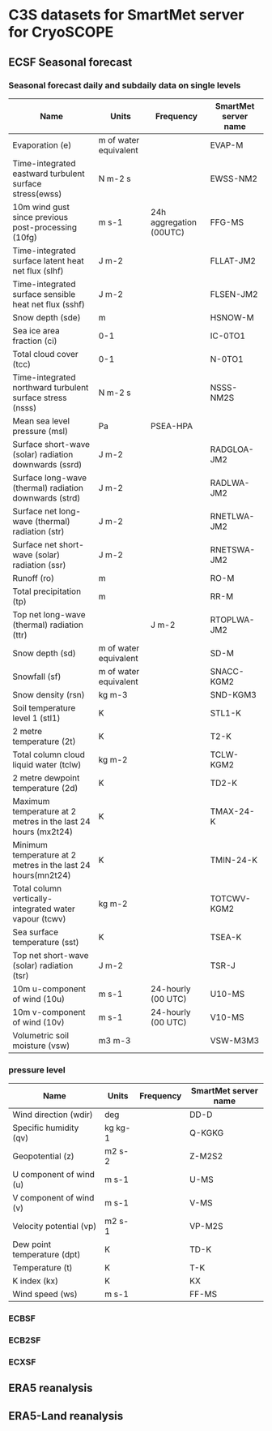 # C3S datasets for SmartMet server for CryoSCOPE



## ECSF Seasonal forecast

### Seasonal forecast daily and subdaily data on single levels

| Name | Units | Frequency | SmartMet server name |
|-|-|-|-|
|Evaporation (e)|m of water equivalent||EVAP-M|
|Time-integrated eastward turbulent surface stress(ewss)|N m-2 s||EWSS-NM2|
| 10m wind gust since previous post-processing (10fg) | m s-1 | 24h aggregation (00UTC)|FFG-MS|
|Time-integrated surface latent heat net flux (slhf)|J m-2||FLLAT-JM2|
|Time-integrated surface sensible heat net flux (sshf)|J m-2||FLSEN-JM2|
|Snow depth (sde)|m||HSNOW-M|
|Sea ice area fraction (ci)|0-1||IC-0TO1|
|Total cloud cover (tcc)|0-1||N-0TO1|
|Time-integrated northward turbulent surface stress (nsss)|N m-2 s||NSSS-NM2S|
|Mean sea level pressure (msl)|Pa|PSEA-HPA|
|Surface short-wave (solar) radiation downwards (ssrd)|J m-2||RADGLOA-JM2|
|Surface long-wave (thermal) radiation downwards (strd)|J m-2||RADLWA-JM2|
|Surface net long-wave (thermal) radiation (str)|J m-2||RNETLWA-JM2|
|Surface net short-wave (solar) radiation (ssr)|J m-2||RNETSWA-JM2|
|Runoff (ro)|m||RO-M|
|Total precipitation (tp)|m||RR-M|
|Top net long-wave (thermal) radiation (ttr)||J m-2|RTOPLWA-JM2|
|Snow depth (sd)|m of water equivalent||SD-M|
|Snowfall (sf)|m of water equivalent||SNACC-KGM2|
|Snow density (rsn)|kg m-3||SND-KGM3|
|Soil temperature level 1 (stl1)|K||STL1-K|
|2 metre temperature (2t)|K||T2-K|
|Total column cloud liquid water (tclw)|kg m-2||TCLW-KGM2|
|2 metre dewpoint temperature (2d)|K||TD2-K|
|Maximum temperature at 2 metres in the last 24 hours (mx2t24)|K||TMAX-24-K|
|Minimum temperature at 2 metres in the last 24 hours(mn2t24)|K||TMIN-24-K|
|Total column vertically-integrated water vapour (tcwv)|kg m-2||TOTCWV-KGM2|
|Sea surface temperature (sst)|K||TSEA-K|
|Top net short-wave (solar) radiation (tsr)|J m-2||TSR-J|
| 10m u-component of wind (10u) |m s-1|24-hourly (00 UTC)|U10-MS|
| 10m v-component of wind (10v) |m s-1|24-hourly (00 UTC)|V10-MS|
|Volumetric soil moisture (vsw)|m3 m-3||VSW-M3M3|


### pressure level

| Name | Units | Frequency | SmartMet server name |
|-|-|-|-|
|Wind direction (wdir)|deg||DD-D|
|Specific humidity (qv)|kg kg-1||Q-KGKG|
|Geopotential (z)|m2 s-2||Z-M2S2|
|U component of wind (u)|m s-1||U-MS|
|V component of wind (v)|m s-1||V-MS|
|Velocity potential (vp)|m2 s-1||VP-M2S|
|Dew point temperature (dpt)|K||TD-K|
|Temperature (t)|K||T-K|
|K index (kx)|K||KX|
|Wind speed (ws)|m s-1||FF-MS|


### ECBSF

### ECB2SF

### ECXSF

## ERA5 reanalysis

## ERA5-Land reanalysis